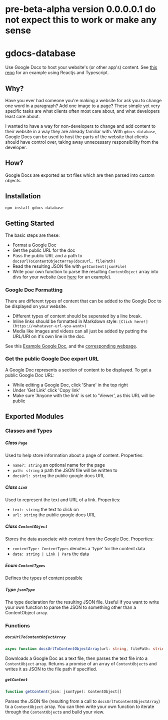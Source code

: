 # pre-beta-alpha version 0.0.0.0.1 do not expect this to work or make any sense
# gdocs-database
Use Google Docs to host your website's (or other app's) content.
See [this repo](https://github.com/ejnkns/cskeiso-react) for an example using Reactjs and Typescript.

## Why?
Have you ever had someone you're making a website for ask you to change one word in a paragraph? Add one image to a page? These simple yet very specific tasks are what clients often most care about, and what developers least care about.

I wanted to have a way for non-developers to change and add content to their website in a way they are already familiar with. With `gdocs-database`, Google Docs can be used to host the parts of the website that clients should have control over, taking away unnecessary responsibility from the developer.

## How?
Google Docs are exported as txt files which are then parsed into custom objects. 

## Installation
```bash
npm install gdocs-database
```
## Getting Started
The basic steps are these:
- Format a Google Doc
- Get the public URL for the doc
- Pass the public URL and a path to `docsUrlToContentObjectArray(docsUrl, filePath)`
- Read the resulting JSON file with `getContent(jsonFile)`
- Write your own function to parse the resulting `ContentObject` array into divs for your website (see [here](https://github.com/ejnkns/cskeiso-react/blob/master/client/src/common/OneColumn.tsx) for an example).

### Google Doc Formatting
There are different types of content that can be added to the Google Doc to be displayed on your website.
- Different types of content should be seperated by a line break. 
- Inline links should be formatted in Markdown style:
`[Click here!](https://<whataver-url-you-want>)`
- Media like images and videos can all just be added by putting the URL/URI on it's own line in the doc.

See this [Example Google Doc](https://docs.google.com/document/d/1KXAmis1n1FzduV6sNkzHhmWdInSfSBjIsH2wQXU0dn4/edit), and the [corresponding webpage](https://cskeiso.herokuapp.com/work/5-Ways).

### Get the public Google Doc export URL
A Google Doc represents a section of content to be displayed.
To get a public Google Doc URL: 
- While editing a Google Doc, click 'Share' in the top right
- Under 'Get Link' click 'Copy link'
- Make sure 'Anyone with the link' is set to 'Viewer', as this URL will be public

## Exported Modules
### Classes and Types
##### Class `Page`
Used to help store information about a page of content.
Properties:
- `name?: string` an optional name for the page
- `path: string` a path the JSON file will be written to
- `docsUrl: string` the public google docs URL

##### Class `Link`
Used to represent the text and URL of a link.
Properties:
- `text: string` the text to click on
- `url: string` the public google docs URL

##### Class `ContentObject`
Stores the data associate with content from the Google Doc.
Properties:
- `contentType: ContentTypes` denotes a 'type' for the content data
- `data: string | Link | Para` the data

##### Enum `ContentTypes`
Defines the types of content possible
##### Type `jsonType`
The type declaration for the resulting JSON file.
Useful if you want to write your own function to parse the JSON to something other than a ContentObject array.
### Functions
##### `docsUrlToContentObjectArray`

``` typescript
async function docsUrlToContentObjectArray(url: string, filePath: string = TEMP_FILE_NAME): Promise<ContentObject[] | null>
```
Downloads a Google Doc as a text file, then parses the text file into a `ContentObject` array.
Returns a promise of an array of `ContentObject`s and writes it as JSON to the file path if specified.
##### `getContent`
``` typescript 
function getContent(json: jsonType): ContentObject[]
```
Parses the JSON file (resulting from a call to `docsUrlToContentObjectArray`) to a `ContentObject` array. You can then write your own function to iterate through the `ContentObject`s and build your view.
